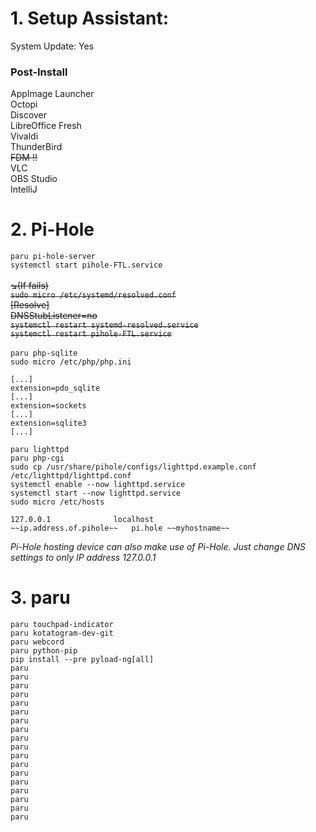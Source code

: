 # 1. Setup Assistant:
System Update: Yes

### Post-Install
AppImage Launcher<br>
Octopi<br>
Discover<br>
LibreOffice Fresh<br>
Vivaldi<br>
ThunderBird<br>
~~FDM !!<br>~~
VLC<br>
OBS Studio<br>
IntelliJ<br>

# 2. Pi-Hole

`paru pi-hole-server`<br>
`systemctl start pihole-FTL.service`<br><br>
~~↘️(If fails)<br>~~
~~`sudo micro /etc/systemd/resolved.conf`~~<br>
~~[Resolve]<br>~~
~~DNSStubListener=no<br>~~
~~`systemctl restart systemd-resolved.service`<br>~~
~~`systemctl restart pihole-FTL.service`<br>~~<br>
`paru php-sqlite`<br>
`sudo micro /etc/php/php.ini`<br>
```
[...]
extension=pdo_sqlite
[...]
extension=sockets
[...]
extension=sqlite3
[...]
```
`paru lighttpd`<br>
`paru php-cgi`<br>
`sudo cp /usr/share/pihole/configs/lighttpd.example.conf /etc/lighttpd/lighttpd.conf`<br>
`systemctl enable --now lighttpd.service`<br>
`systemctl start --now lighttpd.service`<br>
`sudo micro /etc/hosts`
```
127.0.0.1              localhost
~~ip.address.of.pihole~~   pi.hole ~~myhostname~~
```
_Pi-Hole hosting device can also make use of Pi-Hole. Just change DNS settings to only IP address 127.0.0.1_

# 3. paru

`paru touchpad-indicator`<br>
`paru kotatogram-dev-git`<br>
`paru webcord`<br>
`paru python-pip`<br>
`pip install --pre pyload-ng[all]`<br>
`paru `<br>
`paru `<br>
`paru `<br>
`paru `<br>
`paru `<br>
`paru `<br>
`paru `<br>
`paru `<br>
`paru `<br>
`paru `<br>
`paru `<br>
`paru `<br>
`paru `<br>
`paru `<br>
`paru `<br>
`paru `<br>
`paru `<br>
`paru `<br>

